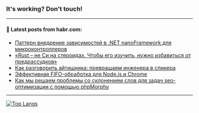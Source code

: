 ### It's working? Don't touch!

---
<!--
#### 🛠️ Technical stack:

![C++](https://img.shields.io/badge/C++-informational?logo=c%2B%2B&style=flat&logoColor=white&color=9C033A)
![Java](https://img.shields.io/badge/Java-informational?logo=java&style=flat&logoColor=white&color=007396)
![Kotlin](https://img.shields.io/badge/Kotlin-informational?logo=Kotlin&style=flat&logoColor=white&color=0095D5)
![JS](https://img.shields.io/badge/JS-informational?logo=javaScript&style=flat&logoColor=black&color=F7Df1E) <br>
![HTML5](https://img.shields.io/badge/HTML5-informational?logo=html5&style=flat&logoColor=white&color=E34F26)
![CSS3](https://img.shields.io/badge/CSS3-informational?logo=css3&style=flat&logoColor=white&color=157286)
![Sass](https://img.shields.io/badge/Saas-informational?logo=sass&style=flat&logoColor=white&color=hotpink)
![PHP](https://img.shields.io/badge/PHP-informational?logo=php&style=flat&logoColor=white&color=777BB4) <br>
![WebPAck](https://img.shields.io/badge/WebPack-informational?logo=webPack&style=flat&logoColor=white&color=FF6F00)
![Bootstrap](https://img.shields.io/badge/Bootstrap-informational?logo=Bootstrap&style=flat&logoColor=white&color=7952B3)
![MySQL](https://img.shields.io/badge/MySQL-informational?logo=MySQL&style=flat&logoColor=white&color=00f) <br>
![NodeJS](https://img.shields.io/badge/NodeJS-informational?logo=node.js&style=flat&logoColor=white&color=43853D)
![Spring](https://img.shields.io/badge/Spring-informational?logo=Spring&style=flat&logoColor=white&color=0A9EDC)
![Angular](https://img.shields.io/badge/Vue-informational?logo=vue.js&style=flat&logoColor=white&color=red)
![Git](https://img.shields.io/badge/Git-informational?logo=git&style=flat&logoColor=white&color=darkorange)

___
-->

#### 💬 Latest posts from habr.com:

<!-- BLOG-POST-LIST:START -->
- [Паттерн внедрение зависимостей в .NET nanoFramework для микроконтроллеров](https://habr.com/ru/post/688052/?utm_source=habrahabr&utm_medium=rss&utm_campaign=688052)
- [«Rust – не Си на стероидах. Чтобы его изучить, нужно избавиться от предрассудков»](https://habr.com/ru/post/688366/?utm_source=habrahabr&utm_medium=rss&utm_campaign=688366)
- [Как разговорить айтишника: превращаем инженера в спикера](https://habr.com/ru/post/688142/?utm_source=habrahabr&utm_medium=rss&utm_campaign=688142)
- [Эффективная FIFO-обработка для Node.js и Chrome](https://habr.com/ru/post/688182/?utm_source=habrahabr&utm_medium=rss&utm_campaign=688182)
- [Как мы решаем проблемы со склонением слов для задач seo-оптимизации с помощью phpMorphy](https://habr.com/ru/post/688330/?utm_source=habrahabr&utm_medium=rss&utm_campaign=688330)
<!-- BLOG-POST-LIST:END -->

---

[![Top Langs](https://github-readme-stats.vercel.app/api/top-langs/?username=zloylis&layout=compact&hide_border=true&theme=dracula)](https://github.com/zloylis)
